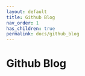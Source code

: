 ```yaml
---
layout: default
title: Github Blog
nav_order: 1
has_children: true
permalink: docs/github_blog
---
```


# Github Blog